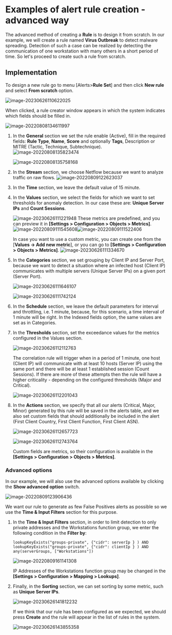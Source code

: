 # Examples of alert rule creation - advanced way

The advanced method of creating a **Rule** is to design it from scratch. In our example, we will create a rule named **Virus Outbreak** to detect malware spreading. Detection of such a case can be realized by detecting the communication of one workstation with many others in a short period of time. So let's proceed to create such a rule from scratch.

## Implementation

To design a new rule go to menu [Alerts>**Rule Set**] and then click **New rule** and select **From scratch** option.

![image-20230626110622025](assets_Alert%20rule%20from%20scratch/image-20230626110622025.png)



When clicked, a rule creator window appears in which the system indicates which fields should be filled in.

![image-20220808134611997](assets_Alert%20rule%20from%20scratch/image-20220808134611997.png)



1.  In the **General** section we set the rule enable (Active), fill in the required fields: **Rule Type**, **Name**, **Score** and optionally **Tags**, Description or MITRE (Tactic, Technique, Subtechnique).
    ![image-20220808135823474](assets_Alert%20rule%20from%20scratch/image-20220808135823474.png)

    ![image-20220808135758168](assets_Alert%20rule%20from%20scratch/image-20220808135758168.png)

2.  In the **Stream** section, we choose Netflow because we want to analyze traffic on raw flows.
    ![image-20220809122623037](assets_Alert%20rule%20from%20scratch/image-20220809122623037.png)

3. In the **Time** section, we leave the default value of 15 minute.

4. In the **Values** section, we select the fields for which we want to set thresholds for anomaly detection. In our case these are: **Unique Server IPs** and **Count Sessions**. 

   ![image-20230626111221948](assets_Alert%20rule%20from%20scratch/image-20230626111221948.png)
      These metrics are predefined, and you can preview it in **[Settings > Configuration > Objects > Metrics]**.
      ![image-20220809111545608](assets_Alert%20rule%20from%20scratch/image-20220809111545608.png)![image-20220809111522406](assets_Alert%20rule%20from%20scratch/image-20220809111522406.png)

   In case you want to use a custom metric, you can create one from the [**Values -> Add new metric**], or you can go to **[Settings > Configuration > Objects > Metrics]**.
![image-20230626111334670](assets_Alert%20rule%20from%20scratch/image-20230626111334670.png)

5. In the **Categories** section, we set grouping by Client IP and Server Port, because we want to detect a situation where an infected host (Client IP) communicates with multiple servers (Unique Server IPs) on a given port (Server Port).

   ![image-20230626111646107](assets_Alert%20rule%20from%20scratch/image-20230626111646107.png)

   ![image-20230626111742124](assets_Alert%20rule%20from%20scratch/image-20230626111742124.png)

   

6. In the **Schedule** section, we leave the default parameters for interval and throttling, i.e. 1 minute, because, for this scenario, a time interval of 1 minute will be right. In the Indexed fields option, the same values are set as in Categories.

7. In the **Thresholds** section, set the exceedance values for the metrics configured in the Values section.

   ![image-20230626112112763](assets_Alert%20rule%20from%20scratch/image-20230626112112763.png)

   The correlation rule will trigger when in a period of 1 minute, one host (Client IP) will communicate with at least 10 hosts (Server IP) using the same port and there will be at least 1 established session (Count Sessions). If there are more of these attempts then the rule will have a higher criticality - depending on the configured thresholds (Major and Critical).

   ![image-20230626112201043](assets_Alert%20rule%20from%20scratch/image-20230626112201043.png)

   

   

8. In the **Actions** section, we specify that all our alerts (Critical, Major, Minor) generated by this rule will be saved in the alerts table, and we also set custom fields that should additionally be included in the alert (First Client Country, First Client Function, First Client ASN).

   ![image-20230626112657723](assets_Alert%20rule%20from%20scratch/image-20230626112657723.png)

   ![image-20230626112743764](assets_Alert%20rule%20from%20scratch/image-20230626112743764.png)

   
   Custom fields are metrics, so their configuration is available in the **[Settings > Configuration > Objects > Metrics]**.



### Advanced options

In our example, we will also use the advanced options available by clicking the **Show advanced option** switch. 

![image-20220809123906436](assets_Alert%20rule%20from%20scratch/image-20220809123906436.png)

We want our rule to generate as few False Positives alerts as possible so we use the **Time & Input Filters** section for this purpose. 

1. In the **Time & Input Filters** section, in order to limit detection to only private addresses and the Workstations function group, we enter the following condition in the **Filter by**:

   ```
   lookupKeyExists("groups-private", {"cidr": serverIp } ) AND lookupKeyExists("groups-private", {"cidr": clientIp } ) AND any(serverGroups, ["Workstations"]) 
   ```

   ![image-20220809161141308](assets_Alert%20rule%20from%20scratch/image-20220809161141308.png)

   IP Addresses of  the Workstations function group may be changed in the  **[Settings > Configuration > Mapping > Lookups]**.

2. Finally, in the **Sorting** section, we can set sorting by some metric, such as **Unique Server IPs**.
  
   ![image-20230626141812232](assets_Alert%20rule%20from%20scratch/image-20230626141812232.png)
   
   
   
   If we think that our rule has been configured as we expected, we should press **Create** and the rule will appear in the list of rules in the system.
   
   ![image-20230626143855358](assets_Alert%20rule%20from%20scratch/image-20230626143855358.png)
   
   
   
   
